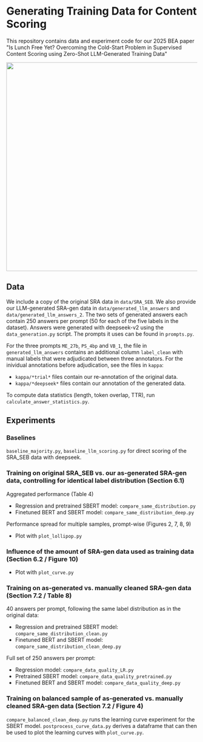 # Generating Training Data for Content Scoring

This repository contains data and experiment code for our 2025 BEA paper "Is Lunch Free Yet? Overcoming the Cold-Start Problem in Supervised Content Scoring using Zero-Shot LLM-Generated Training Data"

<img src="https://github.com/user-attachments/assets/ef9ee002-34a6-41b9-86c6-32b4a9f74acf" width=550>

## Data
We include a copy of the original SRA data in `data/SRA_SEB`.
We also provide our LLM-generated SRA-gen data in `data/generated_llm_answers` and `data/generated_llm_answers_2`.
The two sets of generated answers each contain 250 answers per prompt (50 for each of the five labels in the dataset).
Answers were generated with deepseek-v2 using the `data_generation.py` script. The prompts it uses can be found in `prompts.py`.

For the three prompts `ME_27b`, `PS_4bp` and `VB_1`, the file in `generated_llm_answers` contains an additional column `label_clean` with manual labels that were adjudicated between three annotators.
For the inividual annotations before adjudication, see the files in `kappa`:
- `kappa/*trial*` files contain our re-annotation of the original data.
- `kappa/*deepseek*` files contain our annotation of the generated data.

To compute data statistics (length, token overlap, TTR), run `calculate_answer_statistics.py`.

## Experiments

### Baselines
`baseline_majority.py`, `baseline_llm_scoring.py` for direct scoring of the SRA_SEB data with deepseek.

### Training on original SRA_SEB vs. our as-generated SRA-gen data, controlling for identical label distribution (Section 6.1)
Aggregated performance (Table 4)
- Regression and pretrained SBERT model: `compare_same_distribution.py`
- Finetuned BERT and SBERT model: `compare_same_distribution_deep.py`

Performance spread for multiple samples, prompt-wise (Figures 2, 7, 8, 9)
- Plot with `plot_lollipop.py`

### Influence of the amount of SRA-gen data used as training data (Section 6.2 / Figure 10)
- Plot with `plot_curve.py`


### Training on as-generated vs. manually cleaned SRA-gen data (Section 7.2 / Table 8)
40 answers per prompt, following the same label distribution as in the original data:
- Regression and pretrained SBERT model: `compare_same_distribution_clean.py`
- Finetuned BERT and SBERT model: `compare_same_distribution_clean_deep.py`

Full set of 250 answers per prompt:
- Regression model: `compare_data_quality_LR.py`
- Pretrained SBERT model: `compare_data_quality_pretrained.py`
- Finetuned BERT and SBERT model: `compare_data_quality_deep.py`

### Training on balanced sample of as-generated vs. manually cleaned SRA-gen data (Section 7.2 / Figure 4)
`compare_balanced_clean_deep.py` runs the learning curve experiment for the SBERT model.
`postprocess_curve_data.py` derives a dataframe that can then be used to plot the learning curves with `plot_curve.py`.


